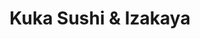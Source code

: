 ---
layout: place
title: "Kuka Sushi & Izakaya"
permalink: /arizona/tempe/kuka-sushi-izakaya.html
stateAbbr: AZ
stateName: Arizona
cityName: Tempe
seo:
  name: "Kuka Sushi & Izakaya"
  type: Restaurant
  links: http://kukasushi.com/
description: "Looking for sushi in Tempe, Arizona? Check out Kuka Sushi & Izakaya for a delightful Japanese dining experience. Enjoy a variety of sushi and other dishes in..."
place_id: ChIJzYZ61uIJK4cRtItvjQKWXGk
photos:
  - name: >-
      places/ChIJzYZ61uIJK4cRtItvjQKWXGk/photos/AeeoHcJQu0R7bHVMM3gEDyEhmfuhz2JYCxgYXvjWLd976H_AXoG5ody1OnOrvuse_KQtuA4HQBfHiuY-6XJa-jeS3twYkXf9qksM4-z-wb3zmvROYyn0qVQFAVdlkIKEEcqY5INUYTJNXMof5Jq9C6XgUjXU2QN-8887Wz_q4Vx6rin9gbwhRMgmocc_tIJM4x5-8_bmQkHj5qR5LdhCWwBjA2Y0nHa-pPuxU-c0Z6-MZL4UZAmQDvf8jCevZD3EBKPyy0oQDmD-kDEbg0vv86wBMlFzlLE1_iYPgnJ5-GWCK4-_CXgByuHXj-fHKvP61RxGuNgaXFQRUZEpD6sIJKSINliWcG_svmrp11S1-zIZVvuw7Tc5eKBHjozj-ICffd8LBWoomaso39XPFcEbd9-f2Y5NPakfe0f8n6ZyTr72qdIVkg
    widthPx: 3024
    heightPx: 4032
    authorAttributions:
      - displayName: 이준원
        uri: https://maps.google.com/maps/contrib/109704948305913821176
        photoUri: >-
          https://lh3.googleusercontent.com/a/ACg8ocJWeglTKhSNY2AIbBtBNmiAlcKZ_Yf6A-1O67cdmZc_RKbRJQ=s100-p-k-no-mo
    flagContentUri: >-
      https://www.google.com/local/imagery/report/?cb_client=maps_api_places.places_api&image_key=!1e10!2sCIHM0ogKEICAgIDEloXgYw&hl=en-US
    googleMapsUri: >-
      https://www.google.com/maps/place//data=!3m4!1e2!3m2!1sCIHM0ogKEICAgIDEloXgYw!2e10!4m2!3m1!1s0x872b09e2d67a86cd:0x695c96028d6f8bb4
  - name: >-
      places/ChIJzYZ61uIJK4cRtItvjQKWXGk/photos/AeeoHcJSyoFarrgaDo_fcD0EkVCBfq4Lp4_Kf6rHMAFea1ashdW2JUfV8xf8DmddvKH9qLSmhohh7dEekQT4SjZXd_OqAY8aHE0t3SAsOfBuYyNYR-Mxt3p8CMnnWHA-rws-qoZ5-tEgreWkcDG4nZ9wAKkNBazjxUxEAjNvCUzmyh5DzQrPwRk3LoK6GS-KZKWV02H3ULLiEiLI447foEY9CyLeqpTcDUeTxqDdb5BYqFAlGmumN8bT8DhVB8ziGeuMW7DrAG7bLrJcy7Ptj8ja8j-qAsD8fGOgb8xFiGUVdOkDjA
    widthPx: 2000
    heightPx: 1333
    authorAttributions:
      - displayName: Kuka Sushi & Izakaya
        uri: https://maps.google.com/maps/contrib/103167346271030199638
        photoUri: >-
          https://lh3.googleusercontent.com/a-/ALV-UjXgv_3FOXS-CtBdStiyipCH-g-XInoiS60Ps_qmIxq5uhMRZA0=s100-p-k-no-mo
    flagContentUri: >-
      https://www.google.com/local/imagery/report/?cb_client=maps_api_places.places_api&image_key=!1e10!2sAF1QipMh7x-rO7F7jP-yOi_7xDUicpQSKexVe-gYzgeF&hl=en-US
    googleMapsUri: >-
      https://www.google.com/maps/place//data=!3m4!1e2!3m2!1sAF1QipMh7x-rO7F7jP-yOi_7xDUicpQSKexVe-gYzgeF!2e10!4m2!3m1!1s0x872b09e2d67a86cd:0x695c96028d6f8bb4
  - name: >-
      places/ChIJzYZ61uIJK4cRtItvjQKWXGk/photos/AeeoHcKzU9ft5U2-niEQ47N1f0mcbEK4wC5EIwHh4BXP5LOjpv6GeLlCjEV0neW17-B5Xtp5J6eUtMckPs0mygAY-i-y0whwyy9syJ7c9UdnasIq7S0gtt8PFvgCBiU4snTv_XvxfZLzdA0fUywq1a9LmUwqmmfGZiK6HB_0tA-MGX2tJTKJYJqYHFJ6CrKuIuEUIJ-t7IdqpQkn2hZp-HCeNBwrCnmOxHkwlZe0ME6hStqSwP2_v1woRhhQeNqmqYSQ58b405OkiCVzor39ql8TyVaBE4H4J0ajsgMToCwheTKzt_RLlfOIyra86pNFyM-9UFKsc_v3plzgbMxI0wIS7-lmYF-F9nWmBgCW34g1x1kBWxURTfXks9nt3q9ojevahk475tNlUAuPxk-PF8-4pWRdkfH3OaQvvMnvsHZtY4wZr6Bv
    widthPx: 4080
    heightPx: 3072
    authorAttributions:
      - displayName: Angela Deng
        uri: https://maps.google.com/maps/contrib/105887594436560848912
        photoUri: >-
          https://lh3.googleusercontent.com/a-/ALV-UjXCp6i3_hzq67u3dQY8tEqY-Y-ugEqD0PaZFxAnY41ZqW9SfLMfYw=s100-p-k-no-mo
    flagContentUri: >-
      https://www.google.com/local/imagery/report/?cb_client=maps_api_places.places_api&image_key=!1e10!2sCIHM0ogKEICAgICX0vuGhQE&hl=en-US
    googleMapsUri: >-
      https://www.google.com/maps/place//data=!3m4!1e2!3m2!1sCIHM0ogKEICAgICX0vuGhQE!2e10!4m2!3m1!1s0x872b09e2d67a86cd:0x695c96028d6f8bb4
  - name: >-
      places/ChIJzYZ61uIJK4cRtItvjQKWXGk/photos/AeeoHcJyhV1vPi8QCzDRAV65Q4O8vstprfUPmArRPCDVFzKFZXgtN3IOnEChWQb7P4in6K8b7inYN68iYlGBG6jXF5xzfzpvo57zu-C31JEyzDJUa1AZ3n2O97GMuAXRrovbl4W4Z5a9RbstmVG6EfxGsKTtBaAY-yzB_0KUEvdjzf6sg4us33-suoSP0Ck0d2coqyJmTyaaF_KbgoPi07Zvl0RU9-XfM935sn-yLqEOs-4r53nbtsFGiml4npC0YlpdQfD1i6USJUaiuSX-h1a0spPfG2T9PelXC72RjsCT4BUsfhKZms_o30NkIWgKhDha4SPUJlTjRDdM6-DsWyJ3jE1EBHZRnRSHzPh8KKcYGSjO3JDlU5PWRDOS7lmacBtFM0JA9Ivzy41k7UHtTJrW5DS8QpQujFbklk2jtrObCsj2LA
    widthPx: 3000
    heightPx: 4000
    authorAttributions:
      - displayName: Jose Romero
        uri: https://maps.google.com/maps/contrib/110995852230547446112
        photoUri: >-
          https://lh3.googleusercontent.com/a-/ALV-UjUXlhMxQ7GW8mp30vT4d9jwvB_FfyXUwu2DDowYW7yuEf8pxduk=s100-p-k-no-mo
    flagContentUri: >-
      https://www.google.com/local/imagery/report/?cb_client=maps_api_places.places_api&image_key=!1e10!2sCIHM0ogKEICAgICrx_P0QQ&hl=en-US
    googleMapsUri: >-
      https://www.google.com/maps/place//data=!3m4!1e2!3m2!1sCIHM0ogKEICAgICrx_P0QQ!2e10!4m2!3m1!1s0x872b09e2d67a86cd:0x695c96028d6f8bb4
  - name: >-
      places/ChIJzYZ61uIJK4cRtItvjQKWXGk/photos/AeeoHcITmcbZoFhISdXmySeO0HOjQESw5K40m8YojL3l2FpXzicdmSINsteE0POh_brOeckPhJGbly4eWqo6FOqqdtzK-Gv0gw7VGr8lsLl7CrKPfzGrbh0ahk0I2owiEMyLx6TPlL8C0cJAaN9ilGOKzQNKuAnJnmgVLfhwbW6EAJHBkEGxRvFXVYRx4NXrpictNqWSFukt1u6jmzotUOopWorvDrGnKnieb3krrOFLS2wJhDvNlzLirOFPdbxY5LP8nIOX-8srbZkMqiwP4T8E7IxTB1RSCep9Zwk9GjqCW7vX40gfycGtYJpZAZnHlIp5-4jKONjN16_vrabcFqZoyer6UH3I1bQkCqjvCQjYHQoGur_2WKRJ8rhkO39dO3jrzXIAzm9TMGoiaWa44arwExY-PMOiblmdLAH-Ol58iEk
    widthPx: 1944
    heightPx: 2592
    authorAttributions:
      - displayName: Hideyuki Tanaka
        uri: https://maps.google.com/maps/contrib/117411695111998552019
        photoUri: >-
          https://lh3.googleusercontent.com/a-/ALV-UjUdvJAt5l2KnT109Y5Av2VwERn618tZQPXBwpkgybQAmBB0gip5=s100-p-k-no-mo
    flagContentUri: >-
      https://www.google.com/local/imagery/report/?cb_client=maps_api_places.places_api&image_key=!1e10!2sCIHM0ogKEICAgICOgtPySQ&hl=en-US
    googleMapsUri: >-
      https://www.google.com/maps/place//data=!3m4!1e2!3m2!1sCIHM0ogKEICAgICOgtPySQ!2e10!4m2!3m1!1s0x872b09e2d67a86cd:0x695c96028d6f8bb4
  - name: >-
      places/ChIJzYZ61uIJK4cRtItvjQKWXGk/photos/AeeoHcKmt9mWxhLMtGhZ9timpNQy-kUBtWWrupsNurC53Xck3fV5qHjX3GCNcC56Td-fJlWz-mMdS3p0Riih9k1dngkjroUQvWGeOhhAJUKS-D5_ofGNCH8KO5WxhazaUyDmu25Cqdp4WG-mdyxukGomG9_19kIlcCPvNKeSs_TVkjJw971whYSNk-Nyw6prFrrSA9aLhkjXXRZgKY09mQKox1xP3FDIy_q9zbhYNBBpF3BjOff0j_YO_V7Mq0e9JzvSq8WThGP8_UbwJ1tPdQV6ZA6ZGbnlrJTrs4poZQ_7D00nAR--i8sBZKMny6XhYAwa7jjgBRmwhT8K9_UjB0fArtK81awrjGnmvXwIAsuwUhj_dweEejhqVbVQgmeyR-3kKOLWRk3BWCHaPSWfZNr5gcCQKIWZhphb_zJgmZcrseiPzA
    widthPx: 3024
    heightPx: 4032
    authorAttributions:
      - displayName: JH Kim
        uri: https://maps.google.com/maps/contrib/103025884273611370638
        photoUri: >-
          https://lh3.googleusercontent.com/a/ACg8ocJ0n_2_1i58TCpzvMCcC3hgLpAATOOPPY-T0QrKPsd7bEzJLwzJ=s100-p-k-no-mo
    flagContentUri: >-
      https://www.google.com/local/imagery/report/?cb_client=maps_api_places.places_api&image_key=!1e10!2sCIHM0ogKEICAgICHjOPuKA&hl=en-US
    googleMapsUri: >-
      https://www.google.com/maps/place//data=!3m4!1e2!3m2!1sCIHM0ogKEICAgICHjOPuKA!2e10!4m2!3m1!1s0x872b09e2d67a86cd:0x695c96028d6f8bb4
  - name: >-
      places/ChIJzYZ61uIJK4cRtItvjQKWXGk/photos/AeeoHcJo2_0LhwBlIgfZ99dkkLGcRLD9LV_kN03NWHmnqw-QxWkCWb_sScwz7x05lU3y86Mfv_j8pyDj99obd3yE0ROwynxfvBKjEUJR28e0LiKDzO2uZ9_U_yIuLSgQA8SunDLJtVLYisaXxZY7Xxhh4WXLK7zT1xftyHvpNuukxnsoDzAEsiadcj_5u3v2bag3H4ZbCzOE33PLaTt9tOshq9p5NIr5yoVR18IIv8UCPqjdsx_VvYXsUqR-hYHyGmCRVoOoYkmDytsEpcxNIBMbULTewF5BX2AAATF8ajiTnAp7iA
    widthPx: 2000
    heightPx: 1333
    authorAttributions:
      - displayName: Kuka Sushi & Izakaya
        uri: https://maps.google.com/maps/contrib/103167346271030199638
        photoUri: >-
          https://lh3.googleusercontent.com/a-/ALV-UjXgv_3FOXS-CtBdStiyipCH-g-XInoiS60Ps_qmIxq5uhMRZA0=s100-p-k-no-mo
    flagContentUri: >-
      https://www.google.com/local/imagery/report/?cb_client=maps_api_places.places_api&image_key=!1e10!2sAF1QipPeJURpho0XWurC_NZ34TTMAf5IxW2g9zsaiG_0&hl=en-US
    googleMapsUri: >-
      https://www.google.com/maps/place//data=!3m4!1e2!3m2!1sAF1QipPeJURpho0XWurC_NZ34TTMAf5IxW2g9zsaiG_0!2e10!4m2!3m1!1s0x872b09e2d67a86cd:0x695c96028d6f8bb4
  - name: >-
      places/ChIJzYZ61uIJK4cRtItvjQKWXGk/photos/AeeoHcKI8QdpTnGTfjEuivQQZNvHEiL5BoTg5xWwq_LpQoWb0VkKbxBVGOFHr1KzEA91TVdJUwWTzcWlezP-u8FB-Gv4u8C0t0BjEPn0oG_SZyg97VVNrAqgUGzLEJIhK8DCD_v_PEQUklZrLKrGruL4Emi54KXSzazsFGsm-xb0UjjAxo0U-TC7AgXXIL9UFYk3IhDUhgjTcaKIMjgcP_fDS5EHb0hIY1uhtbhg4RXFKlRk7VTMdBGKXIKcXMHFsFsT1VRVHVyYL4tOMjZT3a-cjE1gyJ8NFwWbt3L38YjmL7yiFgIKoh7QZFR0U02zdevZpIEmdNK0GAHUG0s1-3F_z_FpqppXDvJjKfKuRKlOF2oeRUs-Cs1zgmKqy7oiNgnXruoFzZGFi9zmjFCAvvdeT5v-1di90RsquITom4SLD_sslQ
    widthPx: 4080
    heightPx: 3072
    authorAttributions:
      - displayName: 旅に出ましょう。
        uri: https://maps.google.com/maps/contrib/113533956036281913676
        photoUri: >-
          https://lh3.googleusercontent.com/a-/ALV-UjUb4a2vlURlFYrrH7jJPluFMzRIoWNZXcexnu0UBmDfQtkXdsk3UA=s100-p-k-no-mo
    flagContentUri: >-
      https://www.google.com/local/imagery/report/?cb_client=maps_api_places.places_api&image_key=!1e10!2sCIHM0ogKEICAgICn5PTjBA&hl=en-US
    googleMapsUri: >-
      https://www.google.com/maps/place//data=!3m4!1e2!3m2!1sCIHM0ogKEICAgICn5PTjBA!2e10!4m2!3m1!1s0x872b09e2d67a86cd:0x695c96028d6f8bb4
  - name: >-
      places/ChIJzYZ61uIJK4cRtItvjQKWXGk/photos/AeeoHcJM8pEwmmWULeiMQoh331MtYMpA6i1_0VQWoyZTIe68Xa_xD6H4_A4O6UMV-jOT3PCN9-7YD4G8XOcLjDJcrEC-HfirKjC0RlmyaISkVWi_gm53KR4lYUMhyVRpFEjcEMN5-SIQgiOIpbVhy2RPeopuPSz3IHLjM5-QtseCnx9ow7yWdaexqTZYTHpLsS60KcLa69Ev59djfzFJ7Hp9AR21TNzPSQTfQls9jgUhLyYIpKJHdNK442QBlrKxpyYzdBa2_siITKHMwDHKp3xpvBqfrNqJTeJVZ14vwCQzhizcVNWIPocZujIWb3pm4tgvAchkKH5nGB1igcDJjhpTj82bMLVe8g0ABhyWRk5InWjb-NtqqtK8ebD6ucvQbN4ass3nJF8l0evI5SaeGpCBJdmGAuzpP-dzCU_nRp6EQC0
    widthPx: 4800
    heightPx: 3600
    authorAttributions:
      - displayName: YS Z
        uri: https://maps.google.com/maps/contrib/118269845697762535247
        photoUri: >-
          https://lh3.googleusercontent.com/a-/ALV-UjXni2JlGer0AoGaxXhRnyIfAuVfNn2Iy6PhKd18s5QvkLIEUP7D=s100-p-k-no-mo
    flagContentUri: >-
      https://www.google.com/local/imagery/report/?cb_client=maps_api_places.places_api&image_key=!1e10!2sCIHM0ogKEICAgMDQ0deodQ&hl=en-US
    googleMapsUri: >-
      https://www.google.com/maps/place//data=!3m4!1e2!3m2!1sCIHM0ogKEICAgMDQ0deodQ!2e10!4m2!3m1!1s0x872b09e2d67a86cd:0x695c96028d6f8bb4
  - name: >-
      places/ChIJzYZ61uIJK4cRtItvjQKWXGk/photos/AeeoHcKYVffT3Ktf0MuG788MmTkQi1q1PoVhVORT5_ZUtV-DFd7VE0a5qK597NNy5DNuqyByztmCjvtuNNVGw-JKQiilG8x4KViPyN8DPlkWMc2XdRTVmlt5AaYKfRW4YtdVtE7yDhu7TijHns0ZKo0DJoyrvKWB5vAPCnUclUWHDuc-fuF0UVxnyTq561yxsLn88a52W9VTBi6rPofRxxDjKT4LEK9mb1EeCz0n-zl9gu67V2i1eXH1YsAB0XVltc9SamsH0X8nILzBPyj885k8Z2VWJEukInzP8N1V5bLgWqUzvw
    widthPx: 2000
    heightPx: 1333
    authorAttributions:
      - displayName: Kuka Sushi & Izakaya
        uri: https://maps.google.com/maps/contrib/103167346271030199638
        photoUri: >-
          https://lh3.googleusercontent.com/a-/ALV-UjXgv_3FOXS-CtBdStiyipCH-g-XInoiS60Ps_qmIxq5uhMRZA0=s100-p-k-no-mo
    flagContentUri: >-
      https://www.google.com/local/imagery/report/?cb_client=maps_api_places.places_api&image_key=!1e10!2sAF1QipPEbM5yIcBi0PqC1m1_T4SHDUHjAiC_5jwH_gXx&hl=en-US
    googleMapsUri: >-
      https://www.google.com/maps/place//data=!3m4!1e2!3m2!1sAF1QipPEbM5yIcBi0PqC1m1_T4SHDUHjAiC_5jwH_gXx!2e10!4m2!3m1!1s0x872b09e2d67a86cd:0x695c96028d6f8bb4
address: 1221 E Apache Blvd Suite103, Tempe, AZ 85281, USA
street: 1221 E Apache Blvd Suite103
city: Tempe
state: AZ
zip: '85281'
country: USA
neighborhood: null
latitude: '33.414596'
longitude: '-111.919359'
accessibility_options:
  wheelchairAccessibleParking: true
  wheelchairAccessibleEntrance: true
  wheelchairAccessibleRestroom: true
  wheelchairAccessibleSeating: true
business_status: OPERATIONAL
name: Kuka Sushi & Izakaya
google_maps_links:
  directionsUri: >-
    https://www.google.com/maps/dir//''/data=!4m7!4m6!1m1!4e2!1m2!1m1!1s0x872b09e2d67a86cd:0x695c96028d6f8bb4!3e0
  placeUri: https://maps.google.com/?cid=7592108009546812340
  writeAReviewUri: >-
    https://www.google.com/maps/place//data=!4m3!3m2!1s0x872b09e2d67a86cd:0x695c96028d6f8bb4!12e1
  reviewsUri: >-
    https://www.google.com/maps/place//data=!4m4!3m3!1s0x872b09e2d67a86cd:0x695c96028d6f8bb4!9m1!1b1
  photosUri: >-
    https://www.google.com/maps/place//data=!4m3!3m2!1s0x872b09e2d67a86cd:0x695c96028d6f8bb4!10e5
primary_type: Sushi Restaurant
opening_hours:
  regular: null
  current: null
secondary_opening_hours:
  regular:
    weekdayDescriptions: null
    type: null
  current:
    weekdayDescriptions: null
    type: null
phone: (480) 306-4386
price_level: PRICE_LEVEL_MODERATE
price_range: $20 &ndash; $30
rating: '4.4'
rating_count: 655
website: http://kukasushi.com/
reviews: null
parking_options: null
payment_options: null
allow_dogs: null
curbside_pickup: null
delivery: null
dine_in: null
good_for_children: null
good_for_groups: null
good_for_sports: null
live_music: null
menu_for_children: null
outdoor_seating: null
reservable: null
restroom: null
serves_beer: null
serves_breakfast: null
serves_brunch: null
serves_cocktails: null
serves_coffee: null
serves_dinner: null
serves_dessert: null
serves_lunch: null
serves_vegetarian_food: null
serves_wine: null
takeout: null
summary: null

---